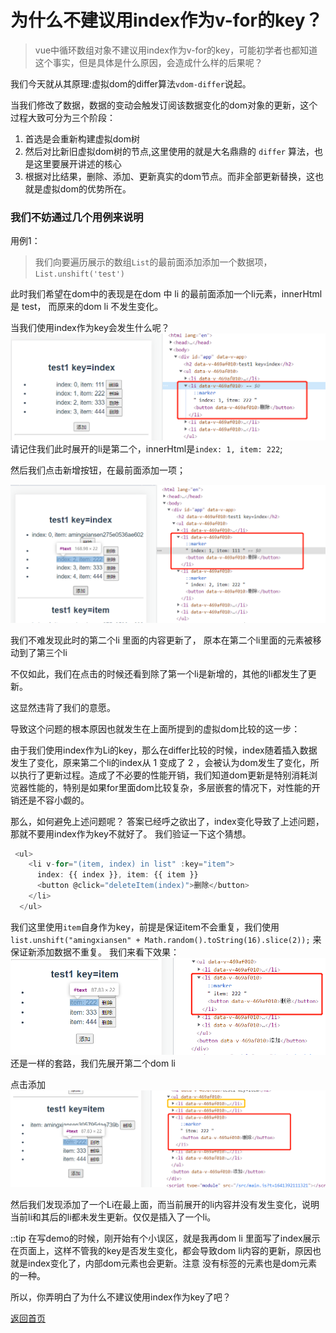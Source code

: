 # 为什么不建议用index作为v-for的key？
> vue中循环数组对象不建议用index作为v-for的key，可能初学者也都知道这个事实，但是具体是什么原因，会造成什么样的后果呢？

我们今天就从其原理:虚拟dom的differ算法`vdom-differ`说起。

当我们修改了数据，数据的变动会触发订阅该数据变化的dom对象的更新，这个过程大致可分为三个阶段：
1. 首选是会重新构建虚拟dom树
2. 然后对比新旧虚拟dom树的节点,这里使用的就是大名鼎鼎的 `differ` 算法，也是这里要展开讲述的核心
3. 根据对比结果，删除、添加、更新真实的dom节点。而非全部更新替换，这也就是虚拟dom的优势所在。

### 我们不妨通过几个用例来说明
用例1：
> 我们向要遍历展示的数组`List`的最前面添加添加一个数据项， `List.unshift('test')`

此时我们希望在dom中的表现是在dom 中 li 的最前面添加一个li元素，innerHtml是 test， 而原来的dom li 不发生变化。

当我们使用index作为key会发生什么呢？
![list1](/source/images/list1.png)
请记住我们此时展开的li是第二个，innerHtml是` index: 1, item: 222 `;

然后我们点击新增按钮，在最前面添加一项；

![list2](/source/images/list2.png)

我们不难发现此时的第二个li 里面的内容更新了， 原本在第二个li里面的元素被移动到了第三个li

不仅如此，我们在点击的时候还看到除了第一个li是新增的，其他的li都发生了更新。

这显然违背了我们的意愿。

导致这个问题的根本原因也就发生在上面所提到的虚拟dom比较的这一步：

由于我们使用index作为Li的key，那么在differ比较的时候，index随着插入数据发生了变化，原来第二个li的index从 1 变成了 2 ，会被认为dom发生了变化，所以执行了更新过程。造成了不必要的性能开销，我们知道dom更新是特别消耗浏览器性能的，特别是如果for里面dom比较复杂，多层嵌套的情况下，对性能的开销还是不容小觑的。

那么，如何避免上述问题呢？
答案已经呼之欲出了，index变化导致了上述问题，那就不要用index作为key不就好了。
我们验证一下这个猜想。
```js
 <ul>
    <li v-for="(item, index) in list" :key="item">
      index: {{ index }}, item: {{ item }}
      <button @click="deleteItem(index)">删除</button>
    </li>
  </ul>

```
我们这里使用`item`自身作为key，前提是保证item不会重复，我们使用`list.unshift("amingxiansen" + Math.random().toString(16).slice(2));`
来保证新添加数据不重复。
我们来看下效果：
![list3](/source/images/list3.png)
还是一样的套路，我们先展开第二个dom li 

点击添加
![list4](/source/images/list4.png)

然后我们发现添加了一个Li在最上面，而当前展开的li内容并没有发生变化，说明当前li和其后的li都未发生更新。仅仅是插入了一个li。


::tip
在写demo的时候，刚开始有个小误区，就是我再dom li 里面写了index展示在页面上，这样不管我的key是否发生变化，都会导致dom li内容的更新，原因也就是index变化了，内部dom元素也会更新。注意 没有标签的元素也是dom元素的一种。 

所以，你弄明白了为什么不建议使用index作为key了吧？



[返回首页](/)

